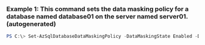 ### Example 1: This command sets the data masking policy for a database named database01 on the server named server01. (autogenerated)
```powershell
PS C:\> Set-AzSqlDatabaseDataMaskingPolicy -DataMaskingState Enabled -DatabaseName Database01 -PrivilegedUsers {PrivilegedUsers} -ResourceGroupName MyResourceGroup -ServerName s1
```

